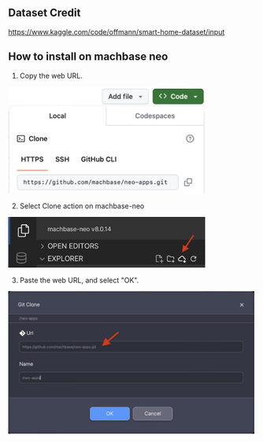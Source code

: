 
## Dataset Credit

https://www.kaggle.com/code/offmann/smart-home-dataset/input


## How to install on machbase neo

1. Copy the web URL.

<img src=./img/readme_1.jpg width=400px>

2. Select Clone action on machbase-neo

<img src=./img/readme_2.jpg width=400px>

3. Paste the web URL, and select "OK".

<img src=./img/readme_3.jpg width=500px>



